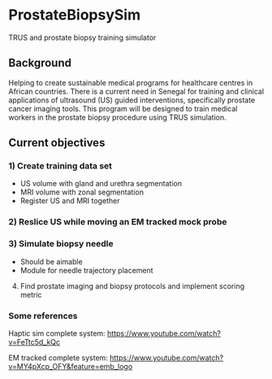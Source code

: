# ProstateBiopsySim
TRUS and prostate biopsy training simulator

## Background
Helping to create sustainable medical programs for healthcare centres in African countries. There is a current need in Senegal for training and clinical applications of ultrasound (US) guided interventions, specifically prostate cancer imaging tools. This program will be designed to train medical workers in the prostate biopsy procedure using TRUS simulation. 

## Current objectives
### 1) Create training data set
  - US volume with gland and urethra segmentation
  - MRI volume with zonal segmentation
  - Register US and MRI together
### 2) Reslice US while moving an EM tracked mock probe
### 3) Simulate biopsy needle
  - Should be aimable
  - Module for needle trajectory placement
4) Find prostate imaging and biopsy protocols and implement scoring metric

### Some references
Haptic sim complete system: https://www.youtube.com/watch?v=FeTtc5d_kQc

EM tracked complete system: https://www.youtube.com/watch?v=MY4pXcp_OFY&feature=emb_logo
